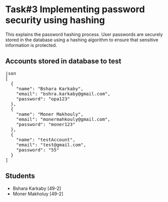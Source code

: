# Task#3 Implementing password security using hashing

This explains the password hashing process. 
User passwords are securely stored in the database using a hashing algorithm to ensure that sensitive information is protected.


## Accounts stored in database to test

<pre>json 
[
  {
    "name": "Bshara Karkaby",
    "email": "bshra.karkaby@gmail.com",
    "password": "opa123"
  },
  {
    "name": "Moner Makhouly",
    "email": "monermahkouly@gmail.com",
    "password": "moner123"
  },
  {
    "name": "testAccount",
    "email": "test@gmail.com",
    "password": "55"
  }
]
</pre>


## Students
- Bshara Karkaby [49-2]
- Moner Makholuy [49-2]
